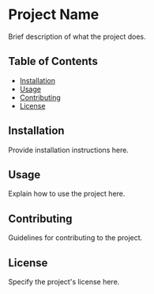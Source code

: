 # Project Name

Brief description of what the project does.

## Table of Contents
- [Installation](#installation)
- [Usage](#usage)
- [Contributing](#contributing)
- [License](#license)

## Installation
Provide installation instructions here.

## Usage
Explain how to use the project here.

## Contributing
Guidelines for contributing to the project.

## License
Specify the project's license here.
